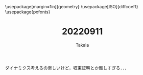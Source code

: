 ﻿---
title: 20220911
yesterday: 20220910
tomorrow: 20220912
days: 989
author: Takala
header-includes:
  - \usepackage[margin=1in]{geometry}
  - \usepackage[ISO]{diffcoeff}
  - \usepackage{pxfonts}
---


ダイナミクス考えるの楽しいけど，収束証明とか難しすぎる．．．